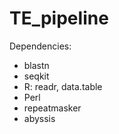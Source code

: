 # TE_pipeline
 
Dependencies:

- blastn
- seqkit
- R: readr, data.table
- Perl
- repeatmasker
- abyssis
